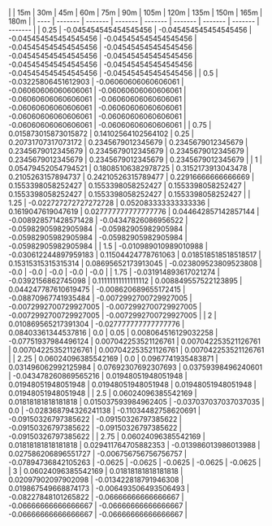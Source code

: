 | | 15m | 30m | 45m | 60m | 75m | 90m | 105m | 120m | 135m | 150m | 165m | 180m | 
| ---- | ------- | ------- | ------- | ------- | ------- | ------- | ------- | ------- |
| 0.25 | -0.045454545454545456 | -0.045454545454545456 | -0.045454545454545456 | -0.045454545454545456 | -0.045454545454545456 | -0.045454545454545456 | -0.045454545454545456 | -0.045454545454545456 | -0.045454545454545456 | -0.045454545454545456 | -0.045454545454545456 | -0.045454545454545456 | 
| 0.5 | -0.03225806451612903 | -0.06060606060606061 | -0.06060606060606061 | -0.06060606060606061 | -0.06060606060606061 | -0.06060606060606061 | -0.06060606060606061 | -0.06060606060606061 | -0.06060606060606061 | -0.06060606060606061 | -0.06060606060606061 | -0.06060606060606061 | 
| 0.75 | 0.015873015873015872 | 0.14102564102564102 | 0.25 | 0.20731707317073172 | 0.2345679012345679 | 0.2345679012345679 | 0.2345679012345679 | 0.2345679012345679 | 0.2345679012345679 | 0.2345679012345679 | 0.2345679012345679 | 0.2345679012345679 | 
| 1 | 0.05479452054794521 | 0.18085106382978725 | 0.3152173913043478 | 0.2105263157894737 | 0.24210526315789477 | 0.22916666666666669 | 0.1553398058252427 | 0.1553398058252427 | 0.1553398058252427 | 0.1553398058252427 | 0.1553398058252427 | 0.1553398058252427 | 
| 1.25 | -0.022727272727272728 | 0.052083333333333336 | 0.1619047619047619 | 0.027777777777777776 | 0.044642857142857144 | -0.008928571428571428 | -0.04347826086956522 | -0.05982905982905984 | -0.05982905982905984 | -0.05982905982905984 | -0.05982905982905984 | -0.05982905982905984 | 
| 1.5 | -0.010989010989010988 | -0.030612244897959183 | 0.11504424778761063 | 0.018518518518518517 | 0.15315315315315314 | 0.08695652173913045 | -0.023809523809523808 | -0.0 | -0.0 | -0.0 | -0.0 | -0.0 | 
| 1.75 | -0.031914893617021274 | -0.0392156862745098 | 0.11111111111111112 | 0.008849557522123895 | 0.044247787610619475 | -0.008620689655172415 | -0.08870967741935484 | -0.0072992700729927005 | -0.0072992700729927005 | -0.0072992700729927005 | -0.0072992700729927005 | -0.0072992700729927005 | 
| 2 | 0.010869565217391304 | -0.027777777777777776 | 0.08403361344537816 | 0.0 | 0.05 | 0.008064516129032258 | -0.07751937984496124 | 0.007042253521126761 | 0.007042253521126761 | 0.007042253521126761 | 0.007042253521126761 | 0.007042253521126761 | 
| 2.25 | 0.06024096385542169 | 0.0 | 0.0967741935483871 | 0.031496062992125984 | 0.07692307692307693 | 0.03759398496240601 | -0.043478260869565216 | 0.01948051948051948 | 0.01948051948051948 | 0.01948051948051948 | 0.01948051948051948 | 0.01948051948051948 | 
| 2.5 | 0.06024096385542169 | 0.01818181818181818 | 0.015037593984962405 | -0.037037037037037035 | 0.0 | -0.028368794326241138 | -0.11034482758620691 | -0.09150326797385622 | -0.09150326797385622 | -0.09150326797385622 | -0.09150326797385622 | -0.09150326797385622 | 
| 2.75 | 0.06024096385542169 | 0.01818181818181818 | 0.029411764705882353 | -0.013986013986013988 | 0.027586206896551727 | -0.006756756756756757 | -0.07894736842105263 | -0.0625 | -0.0625 | -0.0625 | -0.0625 | -0.0625 | 
| 3 | 0.06024096385542169 | 0.01818181818181818 | 0.02097902097902098 | -0.013422818791946308 | 0.019867549668874173 | -0.006493506493506493 | -0.08227848101265822 | -0.06666666666666667 | -0.06666666666666667 | -0.06666666666666667 | -0.06666666666666667 | -0.06666666666666667 | 
